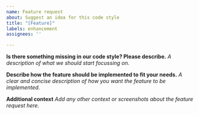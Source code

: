 ```yaml
---
name: Feature request
about: Suggest an idea for this code style
title: "[Feature]"
labels: enhancement
assignees: ''

---
```


**Is there something missing in our code style? Please describe.**
_A description of what we should start focussing on._

**Describe how the feature should be implemented to fit your needs.**
_A clear and concise description of how you want the feature to be implemented._

**Additional context**
_Add any other context or screenshots about the feature request here._
